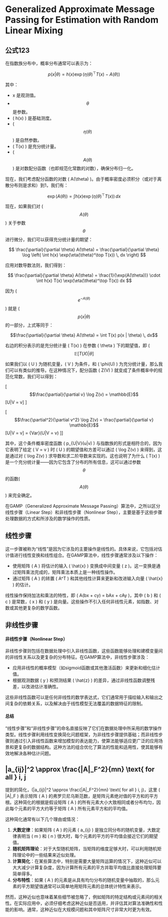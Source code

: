 # Generalized Approximate Message Passing for Estimation with Random Linear Mixing

## 公式123

在指数族分布中，概率分布通常可以表示为：

$$
p(x | \theta) = h(x) \exp(\eta(\theta)^\top T(x) - A(\theta))
$$

其中：

* x 是观测值。
* $$\theta$$  是参数。
* ( h(x) ) 是基础测度。
* ($$\eta(\theta)$$ ) 是自然参数。
* ( T(x) ) 是充分统计量。
* ( $$A(\theta)$$ ) 是对数配分函数（也即规范化常数的对数），确保分布归一化。

现在，我们考虑配分函数的对数 ( A(\theta) )。由于概率密度必须积分（或对于离散分布则是求和）到1，我们有：

$$
\exp(A(\theta)) = \int h(x) \exp(\eta(\theta)^\top T(x)) \, dx
$$

现在，如果我们对 ( $$A(\theta)$$ ) 关于参数$$\theta$$   进行微分，我们可以获得充分统计量的期望：

&#x20;

$$
\frac{\partial}{\partial \theta} A(\theta) = \frac{\partial}{\partial \theta} \log \left( \int h(x) \exp(\eta(\theta)^\top T(x)) \, dx \right)
$$

&#x20;

应用对数导数法则，我们得到：

&#x20;

$$
\frac{\partial}{\partial \theta} A(\theta) = \frac{1}{\exp(A(\theta))} \cdot \int h(x) T(x) \exp(\eta(\theta)^\top T(x)) dx
$$

&#x20;

因为 ( $$e^{-A(\theta)}$$ ) 就是 ($$p(x | \theta)$$的一部分，上式等同于：

&#x20; $$\frac{\partial}{\partial \theta} A(\theta) = \int T(x) p(x | \theta) \, dx$$ &#x20;

右边的积分表示的是充分统计量 ( T(x) ) 在参数 ( \theta ) 下的期望值，即 ($$\mathbb{E}[T(X) | \theta]$$

如果我们以 ( U ) 为随机变量，( V ) 为条件，和 ( \phi(U) ) 为充分统计量，那么我们可以有类似的推导。在这种情况下，配分函数 ( Z(V) ) 就变成了条件概率中的规范化常数，我们可以得到：

\[ $$\frac{\partial}{\partial v} \log Z(v) = \mathbb{E}$$\[U|V = v] ]

&#x20;\[ $$\frac{\partial^2}{\partial v^2} \log Z(v) = \frac{\partial}{\partial v} \mathbb{E}$$\[U|V = v] =  {Var}(U|V = v) ]]

其中，这个条件概率密度函数 ( p\_{U|V}(u|v) ) 与指数族的形式是相符合的，因为它表明了给定 ( V = v ) 时 ( U ) 的期望值和方差可以通过 ( \log Z(v) ) 来得到，这是通过对 ( \log Z(v) ) 求导数和求二阶导数来实现的。这也说明了为什么 ( T(x) ) 是一个充分统计量——因为它包含了分布的所有信息，这可以通过参数$$\theta$$  的函数( $$A(\theta)$$ ) 来完全确定。

在GAMP（Generalized Approximate Message Passing）算法中，之所以区分线性步骤（Linear Step）和非线性步骤（Nonlinear Step），主要是基于这些步骤处理数据的方式和所涉及的数学操作的性质。



## 线性步骤

这一步骤被称为“线性”是因为它涉及的主要操作是线性的。具体来说，它包括对估计值进行线性变换和线性组合。在GAMP算法中，线性步骤通常涉及以下操作：

* 使用矩阵 ( A ) 将估计的输入 ( \hat{x} ) 变换成中间变量 ( z )。这一变换是通过矩阵乘法完成的，矩阵乘法本质上是一种线性操作。
* 通过矩阵 ( A ) 的转置 ( A^T ) 和其他线性计算来更新和改进输入向量 ( \hat{x} ) 的估计。

线性操作保持加法和乘法的特性，即 ( A(bx + cy) = bAx + cAy )，其中 ( b ) 和 ( c ) 是常数，( x ) 和 ( y ) 是向量。这些操作不引入任何非线性元素，如指数、对数或其他更复杂的数学函数。

## 非线性步骤&#x20;

#### 非线性步骤（Nonlinear Step）

非线性步骤则包括在数据处理中引入非线性函数，这些函数能够处理和建模变量间的非线性关系以及更复杂的分布特征。在GAMP算法中，非线性步骤涉及：

* 应用非线性的概率模型（如sigmoid函数或其他激活函数）来更新和细化估计值。
* 根据观测数据 ( y ) 和预测结果 ( \hat{z} ) 的差异，通过非线性函数调整残差，以改进估计准确性。

这些非线性函数可以是任何非线性的数学表达式，它们通常用于描绘输入和输出之间复杂的依赖关系，以及解决由于线性模型无法覆盖的数据特征的限制。

#### 总结

“线性步骤”和“非线性步骤”的命名直接反映了它们在数据处理中所采用的数学操作类型。线性步骤利用线性变换简化问题框架，为非线性步骤提供基础；而非线性步骤则通过引入非线性函数来增加模型的表达能力，使算法能够适应更广泛的应用场景和更复杂的数据结构。这种方法的组合优化了算法的性能和适用性，使其能够有效地解决各种估计问题。



## |a\_{ij}|^2 \approx \frac{|A|\_F^2}{mn} \text{ for all } i, j

提到的简化，(|a\_{ij}|^2 \approx \frac{|A|\_F^2}{mn} \text{ for all } i, j)，这里 ( |A|\_F ) 表示矩阵 ( A ) 的弗罗贝尼乌斯范数，是矩阵元素绝对值的平方和的平方根。这种简化的根据是假设矩阵 ( A ) 的所有元素大小大致相同或者分布均匀，因此每个元素的平方大约等于矩阵 ( A ) 所有元素平方和的平均值。

这种简化通常有以下几个理由或情况：

1. **大数定律**：如果矩阵 ( A ) 的元素 ( a\_{ij} ) 是独立同分布的随机变量，大数定律表明当 ( m ) 和 ( n ) 很大时，每个元素的平方的平均值会接近它们的期望值。
2. **随机矩阵理论**：对于大型随机矩阵，当矩阵的维度足够大时，可以利用随机矩阵理论中的一些结果来近似处理。
3. **计算简化**：在某些算法中，特别是需要大量矩阵运算的情况下，这种近似可以大大减少计算复杂度，因为计算所有元素的平方并取平均值比直接处理矩阵要简单得多。
4. **分布特性**：如果 ( A ) 的元素是从具有均匀分布的随机变量中抽取的，那么元素的平方期望值通常可以简单地用矩阵元素的总体统计特性来表示。

然而，这种近似也意味着某些细节被忽略了，例如矩阵的特定结构或元素间的相关性。在实际应用中，必须仔细考虑这种近似是否适用，并评估其对算法准确性和性能的影响。通常，这种近似在大规模问题和其中矩阵尺寸非常大时更为有效。
